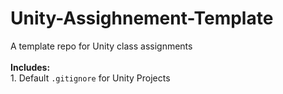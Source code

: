 # Unity-Assighnement-Template
A template repo for Unity class assignments <br><br>
**Includes:** <br>
    1. Default `.gitignore` for Unity Projects 
